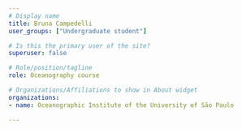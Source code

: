 ```yaml
---
# Display name
title: Bruna Campedelli
user_groups: ["Undergraduate student"]

# Is this the primary user of the site?
superuser: false

# Role/position/tagline
role: Oceanography course

# Organizations/Affiliations to show in About widget
organizations:
- name: Oceanographic Institute of the University of São Paulo

---
```

